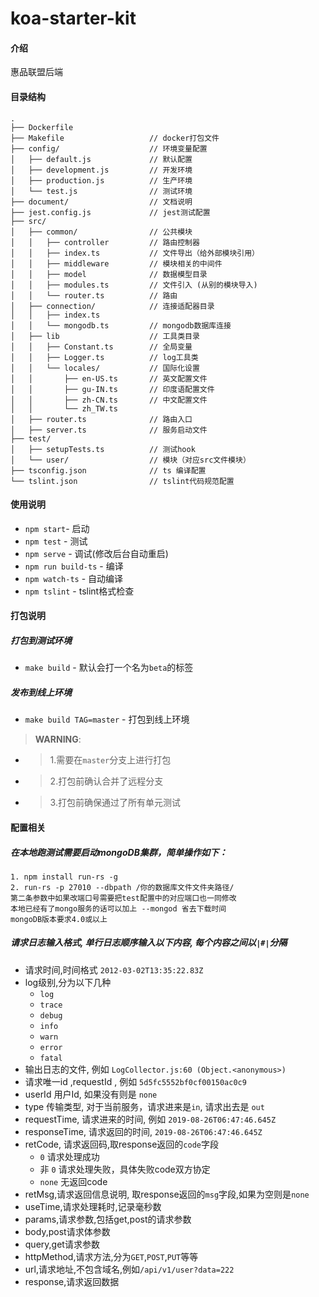 # koa-starter-kit

#### 介绍
惠品联盟后端

#### 目录结构
```
.
├── Dockerfile                 
├── Makefile                   // docker打包文件
├── config/                    // 环境变量配置             
│   ├── default.js             // 默认配置
│   ├── development.js         // 开发环境
│   ├── production.js          // 生产环境
│   └── test.js                // 测试环境
├── document/                  // 文档说明
├── jest.config.js             // jest测试配置
├── src/                       
│   ├── common/                // 公共模块
│   │   ├── controller         // 路由控制器
│   │   ├── index.ts           // 文件导出（给外部模块引用）
│   │   ├── middleware         // 模块相关的中间件
│   │   ├── model              // 数据模型目录
│   │   ├── modules.ts         // 文件引入 (从别的模块导入)
│   │   └── router.ts          // 路由
│   ├── connection/            // 连接适配器目录
│   │   ├── index.ts           
│   │   └── mongodb.ts         // mongodb数据库连接
│   ├── lib                    // 工具类目录
│   │   ├── Constant.ts        // 全局变量
│   │   ├── Logger.ts          // log工具类
│   │   └── locales/           // 国际化设置
│   │       ├── en-US.ts       // 英文配置文件
│   │       ├── gu-IN.ts       // 印度语配置文件
│   │       ├── zh-CN.ts       // 中文配置文件
│   │       └── zh_TW.ts
│   ├── router.ts              // 路由入口
│   ├── server.ts              // 服务启动文件
├── test/                      
│   ├── setupTests.ts          // 测试hook
│   └── user/                  // 模块（对应src文件模块）
├── tsconfig.json              // ts 编译配置
└── tslint.json                // tslint代码规范配置
```

#### 使用说明

- `npm start`- 启动
- `npm test` - 测试
- `npm serve` - 调试(修改后台自动重启)
- `npm run build-ts` - 编译 
- `npm watch-ts` - 自动编译 
- `npm tslint` - tslint格式检查 

#### 打包说明

##### 打包到测试环境
- `make build` - 默认会打一个名为`beta`的标签

##### 发布到线上环境
- `make build TAG=master` - 打包到线上环境
> **WARNING**: 
- >1.需要在`master`分支上进行打包
- >2.打包前确认合并了远程分支
- >3.打包前确保通过了所有单元测试

#### 配置相关

##### 在本地跑测试需要启动mongoDB集群，简单操作如下：
    1. npm install run-rs -g
    2. run-rs -p 27010 --dbpath /你的数据库文件文件夹路径/
    第二条参数中如果改端口号需要把test配置中的对应端口也一同修改
    本地已经有了mongo服务的话可以加上 --mongod 省去下载时间
    mongoDB版本要求4.0或以上

##### 请求日志输入格式, 单行日志顺序输入以下内容, 每个内容之间以`|#|`分隔
- 请求时间,时间格式 `2012-03-02T13:35:22.83Z`
- log级别,分为以下几种
    - `log`
    - `trace`
    - `debug`
    - `info`
    - `warn`
    - `error`
    - `fatal`
- 输出日志的文件, 例如 `LogCollector.js:60 (Object.<anonymous>)`
- 请求唯一id ,requestId , 例如 `5d5fc5552bf0cf00150ac0c9`
- userId 用户Id, 如果没有则是 `none`
- type 传输类型, 对于当前服务，请求进来是`in`, 请求出去是 `out`
- requestTime, 请求进来的时间, 例如 `2019-08-26T06:47:46.645Z`
- responseTime, 请求返回的时间, `2019-08-26T06:47:46.645Z`
- retCode, 请求返回码,取response返回的`code`字段
    - `0` 请求处理成功
    - 非 `0`  请求处理失败，具体失败code双方协定
    - `none` 无返回code 
- retMsg,请求返回信息说明, 取response返回的`msg`字段,如果为空则是`none`
- useTime,请求处理耗时,记录毫秒数
- params,请求参数,包括get,post的请求参数
- body,post请求体参数
- query,get请求参数
- httpMethod,请求方法,分为`GET`,`POST`,`PUT`等等
- url,请求地址,不包含域名,例如`/api/v1/user?data=222`
- response,请求返回数据
